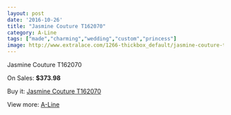 ```yaml
---
layout: post
date: '2016-10-26'
title: "Jasmine Couture T162070"
category: A-Line
tags: ["made","charming","wedding","custom","princess"]
image: http://www.extralace.com/1266-thickbox_default/jasmine-couture-t162070.jpg
---
```

Jasmine Couture T162070

On Sales: **$373.98**
<a href="https://www.extralace.com/a-line/603-jasmine-couture-t162070.html"><amp-img layout="responsive" width="600" height="600" src="//www.extralace.com/1266-thickbox_default/jasmine-couture-t162070.jpg" alt="Jasmine Couture T162070 0" /></a>
<a href="https://www.extralace.com/a-line/603-jasmine-couture-t162070.html"><amp-img layout="responsive" width="600" height="600" src="//www.extralace.com/1267-thickbox_default/jasmine-couture-t162070.jpg" alt="Jasmine Couture T162070 1" /></a>
<a href="https://www.extralace.com/a-line/603-jasmine-couture-t162070.html"><amp-img layout="responsive" width="600" height="600" src="//www.extralace.com/1268-thickbox_default/jasmine-couture-t162070.jpg" alt="Jasmine Couture T162070 2" /></a>
<a href="https://www.extralace.com/a-line/603-jasmine-couture-t162070.html"><amp-img layout="responsive" width="600" height="600" src="//www.extralace.com/1269-thickbox_default/jasmine-couture-t162070.jpg" alt="Jasmine Couture T162070 3" /></a>
<a href="https://www.extralace.com/a-line/603-jasmine-couture-t162070.html"><amp-img layout="responsive" width="600" height="600" src="//www.extralace.com/1270-thickbox_default/jasmine-couture-t162070.jpg" alt="Jasmine Couture T162070 4" /></a>

Buy it: [Jasmine Couture T162070](https://www.extralace.com/a-line/603-jasmine-couture-t162070.html "Jasmine Couture T162070")

View more: [A-Line](https://www.extralace.com/2-a-line "A-Line")